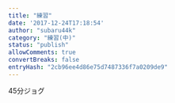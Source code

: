 ```yaml
---
title: "練習"
date: '2017-12-24T17:18:54'
author: "subaru44k"
category: "練習(中)"
status: "publish"
allowComments: true
convertBreaks: false
entryHash: "2cb96ee4d86e75d7487336f7a0209de9"
---
```

45分ジョグ
